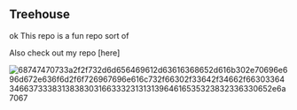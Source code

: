 ## Treehouse 

ok
This repo is a fun repo sort of

Also check out my repo [here]

![68747470733a2f2f732d6d656469612d63616368652d616b302e70696e696d672e636f6d2f6f726967696e616c732f66302f33642f34662f66303364346637333831383830316633323131313964616535323832336330652e6a7067](https://user-images.githubusercontent.com/23106599/37005436-aaaae904-2099-11e8-8ed2-1843626c10e2.jpeg)

